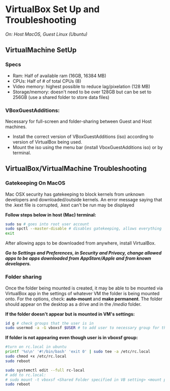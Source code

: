 VirtualBox Set Up and Troubleshooting
=============================
_On: Host MacOS, Guest Linux (Ubuntu)_
</br>

VirtualMachine SetUp
-----------------------------
<h3> Specs </h3>
<ul>
<li> Ram: Half of available ram (16GB, 16384 MB) </li>
<li> CPUs: Half of # of total CPUs (8) </li>
<li> Video memory: highest possible to reduce lag/pixelation (128 MB) </li>
<li> Storage/memory: doesn't need to be over 128GB but can be set to 256GB (use a shared folder to store data files) </li>
</ul>
<h3> VBoxGuestAdditions: </h3>
<p> Necessary for full-screen and folder-sharing between Guest and Host machines.
<ul>
<li> Install the correct version of VBoxGuestAdditions (iso) according to version of VirtualBox being used. </li>
<li> Mount the iso using the menu bar (install VboxGuestAdditions iso) or by terminal. </li>
</ul>

VirtualBox/VirtualMachine Troubleshooting
--------------------------------------------------------
<h3> Gatekeeping On MacOS </h3>
<p> Mac OSX security has gatekeeping to block kernels from unknown developers and downloaded/outside kernels. An error message saying that the .kext file is corrupted, .kext can't be run may be displayed </p>

__Follow steps below in host (Mac) terminal:__
```bash
sudo su # goes into root user account
sudo spctl --master-disable # disables gatekeeping, allows everything
exit
```
<p> After allowing apps to be downloaded from anywhere, install VirtualBox. 

<b><i>Go to Settings and Preferences, in Security and Privacy, change allowed apps to be apps downloaded from AppStore/Apple and from known developers.</i></b> </p>

<h3> Folder sharing </h3>
<p> Once the folder being mounted is created, it may be able to be mounted via VirtualBox app in the settings of whatever VM the folder is being mounted onto. For the options, check: <b> auto-mount </b> and <b>make permanent</b>. The folder should appear on the desktop as a drive and in the <i>/media</i> folder. </p>

__If the folder doesn't appear but is mounted in VM's settings:__
```bash 
id g # check groups that the user is in
sudo usermod -a -G vboxsf $USER # to add user to necessary group for the VBox Shared Folder
```
__If folder is not appearing even though user is in vboxsf group:__
```bash
#turn on rc.local in ubuntu
printf '%s\n' '#!/bin/bash' 'exit 0' | sudo tee -a /etc/rc.local
sudo chmod +x /etc/rc.local
sudo reboot

sudo systemctl edit --full rc-local
# add to rc.local: 
# sudo mount -t vboxsf <Shared Folder specified in VB setting> <mount point path in guest system>
sudo reboot
```





